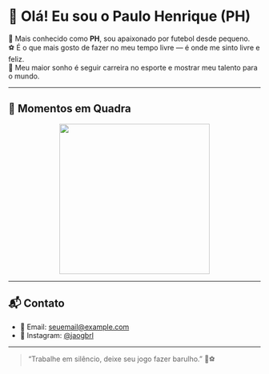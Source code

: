 # 👋 Olá! Eu sou o Paulo Henrique (PH)

🎯 Mais conhecido como **PH**, sou apaixonado por futebol desde pequeno.  
⚽ É o que mais gosto de fazer no meu tempo livre — é onde me sinto livre e feliz.  
💭 Meu maior sonho é seguir carreira no esporte e mostrar meu talento para o mundo.

---

## 📸 Momentos em Quadra

<div align="center">
  <img src="https://raw.githubusercontent.com/seu_usuario/seu_usuario/main/jogo1.png" width="300" />
</div>

---

## 📬 Contato

- 📧 Email: seuemail@example.com  
- 📱 Instagram: [@jaogbrl](https://instagram.com/jaogbrl)

---

> “Trabalhe em silêncio, deixe seu jogo fazer barulho.” 🎯⚽
